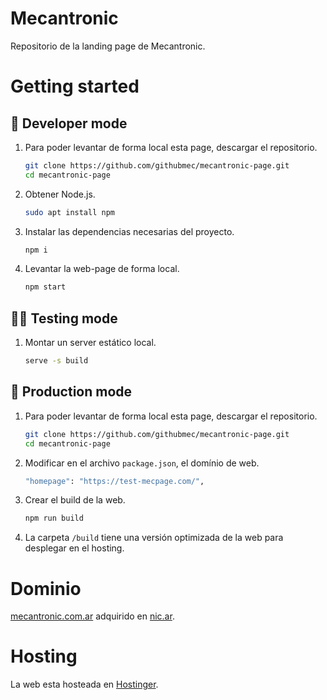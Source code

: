 # Mecantronic 
Repositorio de la landing page de Mecantronic.

# Getting started

## 🌱 **Developer mode**
1. Para poder levantar de forma local esta page, descargar el repositorio.
    ```bash
    git clone https://github.com/githubmec/mecantronic-page.git
    cd mecantronic-page
    ```
2. Obtener Node.js.
    ```bash
    sudo apt install npm 
    ```
3. Instalar las dependencias necesarias del proyecto.
    ```bash
    npm i
    ```
4. Levantar la web-page de forma local.
    ```bash
    npm start
    ```

## 👷‍♂️ **Testing mode**
1. Montar un server estático local.
    ```bash
    serve -s build
    ```

## 🚀 **Production mode**
1. Para poder levantar de forma local esta page, descargar el repositorio.
    ```bash
    git clone https://github.com/githubmec/mecantronic-page.git
    cd mecantronic-page
    ```
2. Modificar en el archivo `package.json`, el domínio de web.
    ```bash
    "homepage": "https://test-mecpage.com/",
    ```
3. Crear el build de la web.
    ```bash
    npm run build
    ```
4. La carpeta `/build` tiene una versión optimizada de la web para desplegar en el hosting.

# Dominio
[mecantronic.com.ar](www.mecantronic.com.ar) adquirido en [nic.ar](https://nic.ar/es/ayuda/instructivos/registro-de-dominio). 

# Hosting
La web esta hosteada en [Hostinger](https://www.hostinger.com.ar/).